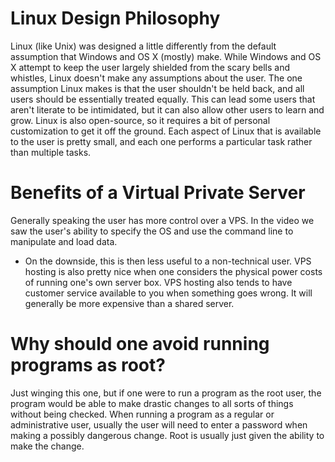# Linux Design Philosophy

Linux (like Unix) was designed a little differently from the default assumption that Windows and OS X (mostly) make. While Windows and OS X attempt to keep the user largely shielded from the scary bells and whistles, Linux doesn't make any assumptions about the user.
The one assumption Linux makes is that the user shouldn't be held back, and all users should be essentially treated equally. This can lead some users that aren't literate to be intimidated, but it can also allow other users to learn and grow.
Linux is also open-source, so it requires a bit of personal customization to get it off the ground. Each aspect of Linux that is available to the user is pretty small, and each one performs a particular task rather than multiple tasks.

# Benefits of a Virtual Private Server

Generally speaking the user has more control over a VPS. In the video we saw the user's ability to specify the OS and use the command line to manipulate and load data.
  - On the downside, this is then less useful to a non-technical user.
VPS hosting is also pretty nice when one considers the physical power costs of running one's own server box. VPS hosting also tends to have customer service available to you when something goes wrong. It will generally be more expensive than a shared server.

# Why should one avoid running programs as root?

Just winging this one, but if one were to run a program as the root user, the program would be able to make drastic changes to all sorts of things without being checked. When running a program as a regular or administrative user, usually the user will need to enter a password when making a possibly dangerous change. Root is usually just given the ability to make the change.